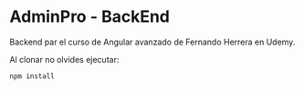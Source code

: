 # AdminPro - BackEnd

Backend par el curso de Angular avanzado de Fernando Herrera en Udemy.

Al clonar no olvides ejecutar:

```
npm install
```
